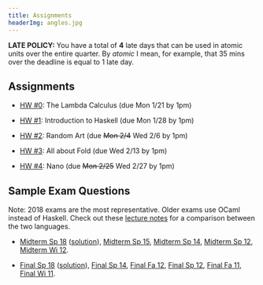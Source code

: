 ```yaml
---
title: Assignments
headerImg: angles.jpg
---
```


**LATE POLICY:** You have a total of **4** late days
that can be used in atomic units over the entire
quarter. By *atomic* I mean, for example, that 35
mins over the deadline is equal to 1 late day.

## Assignments

- [HW #0](https://github.com/cse130-wi19/00-lambda): The Lambda Calculus (due Mon 1/21 by 1pm)

- [HW #1](https://github.com/cse130-wi19/01-haskell): Introduction to Haskell (due Mon 1/28 by 1pm)

- [HW #2](https://github.com/cse130-wi19/02-random-art): Random Art (due ~~Mon 2/4~~ Wed 2/6 by 1pm)

- [HW #3](https://github.com/cse130-wi19/03-fold): All about Fold (due Wed 2/13 by 1pm)

- [HW #4](https://github.com/cse130-wi19/04-nano): Nano (due ~~Mon 2/25~~ Wed 2/27 by 1pm)

<!--
- [HW #5](https://github.com/cse130-sp18/05-types): Type Inference for Nano (due ~~Mon 5/28~~ Fri 6/1 by 23:59pm)

- [HW #6](https://github.com/cse130-sp18/06-prolog): The Logical Conclusion (due Fri 6/8 by 23:59pm)
-->


## Sample Exam Questions

Note: 2018 exams are the most representative. 
Older exams use OCaml instead of Haskell.
Check out these [lecture notes](https://ucsd-cse130.github.io/web/lectures/02-haskell.html) 
for a comparison between the two languages.

- [Midterm Sp 18](/static/raw/130-midterm-sp18.pdf) ([solution](/static/raw/130-midterm-sp18-solution.pdf)),
  [Midterm Sp 15](/static/raw/midterm-sp15.pdf),
  [Midterm Sp 14](/static/raw/midterm-sp14.pdf),
  [Midterm Sp 12](/static/raw/midterm-sp12.pdf),
  [Midterm Wi 12](/static/raw/midterm-wi12.pdf).

- [Final Sp 18](/static/raw/130-final-sp18.pdf) ([solution](/static/raw/130-final-sp18-solution.pdf)),
  [Final Sp 14](/static/raw/final-sp14.pdf),
  [Final Fa 12](/static/raw/final-fa12.pdf),
  [Final Sp 12](/static/raw/final-sp12.pdf),
  [Final Fa 11](/static/raw/final-fa11.pdf),
  [Final Wi 11](/static/raw/final-wi11.pdf).
